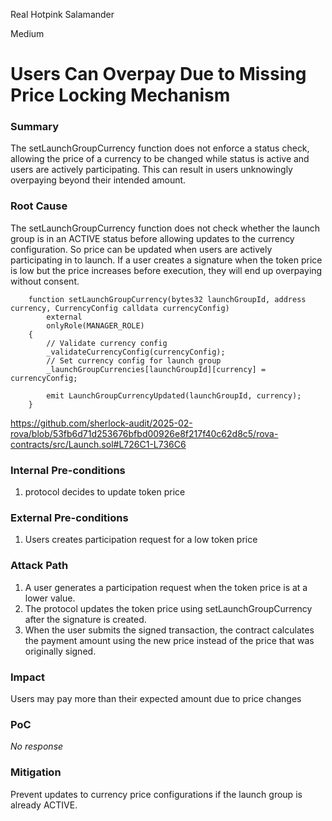 Real Hotpink Salamander

Medium

# Users Can Overpay Due to Missing Price Locking Mechanism

### Summary

The setLaunchGroupCurrency function does not enforce a status check, allowing the price of a currency to be changed while status is active and users are actively participating. This can result in users unknowingly overpaying beyond their intended amount.

### Root Cause

The setLaunchGroupCurrency function does not check whether the launch group is in an ACTIVE status before allowing updates to the currency configuration. So price can be updated when users are actively participating in to launch. If a user creates a signature when the token price is low but the price increases before execution, they will end up overpaying without consent.

```solidity
    function setLaunchGroupCurrency(bytes32 launchGroupId, address currency, CurrencyConfig calldata currencyConfig)
        external
        onlyRole(MANAGER_ROLE)
    {
        // Validate currency config
        _validateCurrencyConfig(currencyConfig);
        // Set currency config for launch group
        _launchGroupCurrencies[launchGroupId][currency] = currencyConfig;

        emit LaunchGroupCurrencyUpdated(launchGroupId, currency);
    }
```
https://github.com/sherlock-audit/2025-02-rova/blob/53fb6d71d253676bfbd00926e8f217f40c62d8c5/rova-contracts/src/Launch.sol#L726C1-L736C6

### Internal Pre-conditions

1. protocol decides to update token price

### External Pre-conditions

 1. Users creates participation request for a low token price

### Attack Path

1. A user generates a participation request when the token price is at a lower value.
2. The protocol updates the token price using setLaunchGroupCurrency after the signature is created.
3. When the user submits the signed transaction, the contract calculates the payment amount using the new price instead of the price that was originally signed.

### Impact

Users may pay more than their expected amount due to price changes

### PoC

_No response_

### Mitigation

Prevent updates to currency price configurations if the launch group is already ACTIVE.